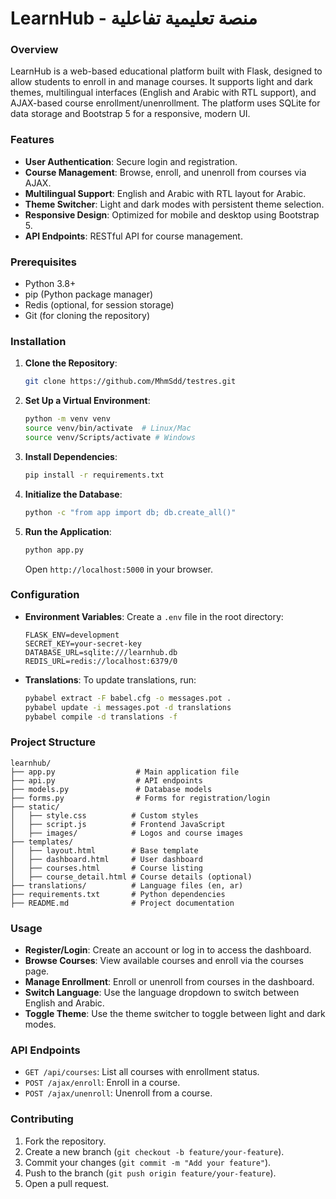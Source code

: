 # LearnHub - منصة تعليمية تفاعلية

### Overview
LearnHub is a web-based educational platform built with Flask, designed to allow students to enroll in and manage courses. It supports light and dark themes, multilingual interfaces (English and Arabic with RTL support), and AJAX-based course enrollment/unenrollment. The platform uses SQLite for data storage and Bootstrap 5 for a responsive, modern UI.

### Features
- **User Authentication**: Secure login and registration.
- **Course Management**: Browse, enroll, and unenroll from courses via AJAX.
- **Multilingual Support**: English and Arabic with RTL layout for Arabic.
- **Theme Switcher**: Light and dark modes with persistent theme selection.
- **Responsive Design**: Optimized for mobile and desktop using Bootstrap 5.
- **API Endpoints**: RESTful API for course management.

### Prerequisites
- Python 3.8+
- pip (Python package manager)
- Redis (optional, for session storage)
- Git (for cloning the repository)

### Installation
1. **Clone the Repository**:
   ```bash
   git clone https://github.com/MhmSdd/testres.git
   ```

2. **Set Up a Virtual Environment**:
   ```bash
   python -m venv venv
   source venv/bin/activate  # Linux/Mac
   source venv/Scripts/activate # Windows
   ```

3. **Install Dependencies**:
   ```bash
   pip install -r requirements.txt
   ```

4. **Initialize the Database**:
   ```bash
   python -c "from app import db; db.create_all()"
   ```

5. **Run the Application**:
   ```bash
   python app.py
   ```
   Open `http://localhost:5000` in your browser.

### Configuration
- **Environment Variables**:
  Create a `.env` file in the root directory:
  ```env
  FLASK_ENV=development
  SECRET_KEY=your-secret-key
  DATABASE_URL=sqlite:///learnhub.db
  REDIS_URL=redis://localhost:6379/0
  ```
- **Translations**:
  To update translations, run:
  ```bash
  pybabel extract -F babel.cfg -o messages.pot .
  pybabel update -i messages.pot -d translations
  pybabel compile -d translations -f
  ```

### Project Structure
```
learnhub/
├── app.py                  # Main application file
├── api.py                  # API endpoints
├── models.py               # Database models
├── forms.py                # Forms for registration/login
├── static/
│   ├── style.css          # Custom styles
│   ├── script.js          # Frontend JavaScript
│   ├── images/            # Logos and course images
├── templates/
│   ├── layout.html        # Base template
│   ├── dashboard.html     # User dashboard
│   ├── courses.html       # Course listing
│   ├── course_detail.html # Course details (optional)
├── translations/          # Language files (en, ar)
├── requirements.txt       # Python dependencies
├── README.md              # Project documentation
```

### Usage
- **Register/Login**: Create an account or log in to access the dashboard.
- **Browse Courses**: View available courses and enroll via the courses page.
- **Manage Enrollment**: Enroll or unenroll from courses in the dashboard.
- **Switch Language**: Use the language dropdown to switch between English and Arabic.
- **Toggle Theme**: Use the theme switcher to toggle between light and dark modes.

### API Endpoints
- `GET /api/courses`: List all courses with enrollment status.
- `POST /ajax/enroll`: Enroll in a course.
- `POST /ajax/unenroll`: Unenroll from a course.

### Contributing
1. Fork the repository.
2. Create a new branch (`git checkout -b feature/your-feature`).
3. Commit your changes (`git commit -m "Add your feature"`).
4. Push to the branch (`git push origin feature/your-feature`).
5. Open a pull request.


